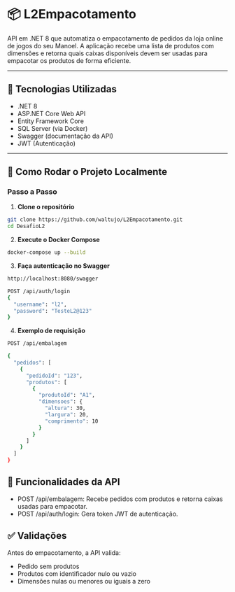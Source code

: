 # 📦 L2Empacotamento

API em .NET 8 que automatiza o empacotamento de pedidos da loja online de jogos do seu Manoel. A aplicação recebe uma lista de produtos com dimensões e retorna quais caixas disponíveis devem ser usadas para empacotar os produtos de forma eficiente.

---

## 🧰 Tecnologias Utilizadas

- .NET 8
- ASP.NET Core Web API
- Entity Framework Core
- SQL Server (via Docker)
- Swagger (documentação da API)
- JWT (Autenticação)

---

## 🚀 Como Rodar o Projeto Localmente

### Passo a Passo

1. **Clone o repositório**

```bash
git clone https://github.com/waltujo/L2Empacotamento.git
cd DesafioL2
```

2. **Execute o Docker Compose**

```bash
docker-compose up --build
```

3. **Faça autenticação no Swagger**

```bash
http://localhost:8080/swagger

POST /api/auth/login
{
  "username": "l2",
  "password": "TesteL2@123"
}
```

4. **Exemplo de requisição**

```bash
POST /api/embalagem

{
  "pedidos": [
    {
      "pedidoId": "123",
      "produtos": [
        {
          "produtoId": "A1",
          "dimensoes": {
            "altura": 30,
            "largura": 20,
            "comprimento": 10
          }
        }
      ]
    }
  ]
}

```

## 🧪 Funcionalidades da API

 - POST /api/embalagem: Recebe pedidos com produtos e retorna caixas usadas para empacotar.
 - POST /api/auth/login: Gera token JWT de autenticação.



##  ✅ Validações

Antes do empacotamento, a API valida:

 - Pedido sem produtos
 - Produtos com identificador nulo ou vazio
 - Dimensões nulas ou menores ou iguais a zero

